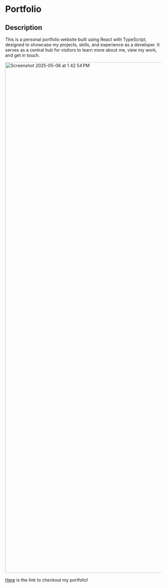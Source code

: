 # Portfolio
## Description 
This is a personal portfolio website built using React with TypeScript, designed to showcase my projects, skills, and experience as a developer. It serves as a central hub for visitors to learn more about me, view my work, and get in touch. 

<img width="1644" alt="Screenshot 2025-05-06 at 1 42 54 PM" src="https://github.com/user-attachments/assets/c6f262c6-107c-4cd3-a617-51fd740452cf" />

[Here](http://144.91.99.115:5173) is the link to checkout my portfolio!

